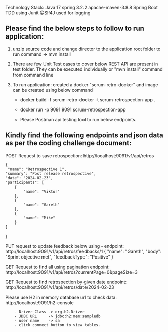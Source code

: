 Technology Stack:
Java 17
spring 3.2.2
apache-maven-3.8.8
Spring Boot
TDD using Junit
@Slf4J used for logging


Please find the below steps to follow to run application:
--------------------------------------------------------
1. unzip source code and change director to the application root folder to run  command ->  mvn install


2. There are few Unit Test cases to cover below REST API are present in test folder. They can be executed individually
   or "mvn install" command from command line


3. To run application: created a docker "scrum-retro-docker" and image can be created using below command

   - docker build -f scrum-retro-docker -t scrum-retrospection-app .
   - docker run -p 9091:9091 scrum-retrospection-app

   - Please Postman api testing tool to run below endpoints.


Kindly find the following endpoints and json data as per the coding challenge document:
--------------------------------------------------------------------------------------

POST Request to save retrospection: http://localhost:9091/v1/api/retros

	{
     "name": "Retrospective 1",
    "summary": "Post release retrospective",
    "date": "2024-02-23",
    "participants": [
        {
            "name": "Viktor"
        },
        {
            "name": "Gareth"
        },
        {
            "name": "Mike"
        }
    ]
}

PUT request to update feedback below using - endpoint: http://localhost:9091/v1/api/retros/feedbacks/1
{
    "name": "Gareth",
    "body": "Sprint objective met",
    "feedbackType": "Positive"
}

GET Request to find all using pagination endpoint: http://localhost:9091/v1/api/retros?currentPage=0&pageSize=3

GET Request to find retrospection by given date endpoint: http://localhost:9091/v1/api/retros/date/2024-02-23

Please use H2 in memory database url to check data: http://localhost:9091/h2-console

		- Driver Class -> org.h2.Driver
		- JDBC URL     -> jdbc:h2:mem:sampledb
		- user name	   -> sa
		- click connect button to view tables. 
